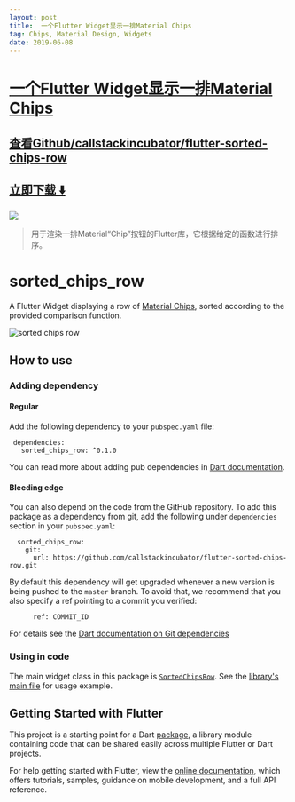 ```yaml
---
layout: post
title:  一个Flutter Widget显示一排Material Chips
tag: Chips, Material Design, Widgets
date: 2019-06-08
---
```


# [一个Flutter Widget显示一排Material Chips ](http://github.com/callstackincubator/flutter-sorted-chips-row) 



## [查看Github/callstackincubator/flutter-sorted-chips-row](http://github.com/callstackincubator/flutter-sorted-chips-row)
## [立即下载 ️⬇️ ](https://codeload.github.com/callstackincubator/flutter-sorted-chips-row/zip/master) 


 
![](https://flutterawesome.com/content/images/2019/04/sorted_chips_row.jpg)
 
>
> 用于渲染一排Material“Chip”按钮的Flutter库，它根据给定的函数进行排序。
>

 
# sorted_chips_row

A Flutter Widget displaying a row of [Material Chips](https://material.io/design/components/chips.html), sorted according to the provided comparison function.

![sorted chips row](https://static.callstack.com/assets/sorted_chips_row.gif)

## How to use

### Adding dependency

#### Regular

Add the following dependency to your `pubspec.yaml` file:

```
 dependencies:
   sorted_chips_row: ^0.1.0
```

You can read more about adding pub dependencies in [Dart documentation](https://www.dartlang.org/tools/pub/dependencies).

#### Bleeding edge

You can also depend on the code from the GitHub repository. To add this package as a dependency from git, add the following under `dependencies` section in your `pubspec.yaml`:

```
  sorted_chips_row:
    git:
      url: https://github.com/callstackincubator/flutter-sorted-chips-row.git
```

By default this dependency will get upgraded whenever a new version is being pushed to the `master` branch. To avoid that, we recommend that you also specify a ref pointing to a commit you verified:
```
      ref: COMMIT_ID
```

For details see the [Dart documentation on Git dependencies](https://www.dartlang.org/tools/pub/dependencies#git-packages)

### Using in code

The main widget class in this package is [`SortedChipsRow`](https://github.com/callstackincubator/flutter-sorted-chips-row/blob/master/lib/src/sorted_chips_row.dart). See the [library's main file](https://github.com/callstackincubator/flutter-sorted-chips-row/blob/master/lib/sorted_chips_row.dart) for usage example.  

## Getting Started with Flutter

This project is a starting point for a Dart [package](https://flutter.dev/developing-packages/), a library module containing code that can be shared easily across multiple Flutter or Dart projects.

For help getting started with Flutter, view the [online documentation](https://flutter.dev/docs), which offers tutorials,  samples, guidance on mobile development, and a full API reference.

